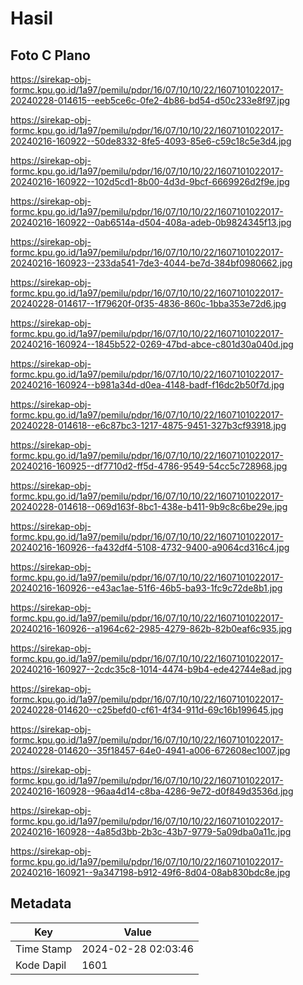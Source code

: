 # Hasil

## Foto C Plano

https://sirekap-obj-formc.kpu.go.id/1a97/pemilu/pdpr/16/07/10/10/22/1607101022017-20240228-014615--eeb5ce6c-0fe2-4b86-bd54-d50c233e8f97.jpg

https://sirekap-obj-formc.kpu.go.id/1a97/pemilu/pdpr/16/07/10/10/22/1607101022017-20240216-160922--50de8332-8fe5-4093-85e6-c59c18c5e3d4.jpg

https://sirekap-obj-formc.kpu.go.id/1a97/pemilu/pdpr/16/07/10/10/22/1607101022017-20240216-160922--102d5cd1-8b00-4d3d-9bcf-6669926d2f9e.jpg

https://sirekap-obj-formc.kpu.go.id/1a97/pemilu/pdpr/16/07/10/10/22/1607101022017-20240216-160922--0ab6514a-d504-408a-adeb-0b9824345f13.jpg

https://sirekap-obj-formc.kpu.go.id/1a97/pemilu/pdpr/16/07/10/10/22/1607101022017-20240216-160923--233da541-7de3-4044-be7d-384bf0980662.jpg

https://sirekap-obj-formc.kpu.go.id/1a97/pemilu/pdpr/16/07/10/10/22/1607101022017-20240228-014617--1f79620f-0f35-4836-860c-1bba353e72d6.jpg

https://sirekap-obj-formc.kpu.go.id/1a97/pemilu/pdpr/16/07/10/10/22/1607101022017-20240216-160924--1845b522-0269-47bd-abce-c801d30a040d.jpg

https://sirekap-obj-formc.kpu.go.id/1a97/pemilu/pdpr/16/07/10/10/22/1607101022017-20240216-160924--b981a34d-d0ea-4148-badf-f16dc2b50f7d.jpg

https://sirekap-obj-formc.kpu.go.id/1a97/pemilu/pdpr/16/07/10/10/22/1607101022017-20240228-014618--e6c87bc3-1217-4875-9451-327b3cf93918.jpg

https://sirekap-obj-formc.kpu.go.id/1a97/pemilu/pdpr/16/07/10/10/22/1607101022017-20240216-160925--df7710d2-ff5d-4786-9549-54cc5c728968.jpg

https://sirekap-obj-formc.kpu.go.id/1a97/pemilu/pdpr/16/07/10/10/22/1607101022017-20240228-014618--069d163f-8bc1-438e-b411-9b9c8c6be29e.jpg

https://sirekap-obj-formc.kpu.go.id/1a97/pemilu/pdpr/16/07/10/10/22/1607101022017-20240216-160926--fa432df4-5108-4732-9400-a9064cd316c4.jpg

https://sirekap-obj-formc.kpu.go.id/1a97/pemilu/pdpr/16/07/10/10/22/1607101022017-20240216-160926--e43ac1ae-51f6-46b5-ba93-1fc9c72de8b1.jpg

https://sirekap-obj-formc.kpu.go.id/1a97/pemilu/pdpr/16/07/10/10/22/1607101022017-20240216-160926--a1964c62-2985-4279-862b-82b0eaf6c935.jpg

https://sirekap-obj-formc.kpu.go.id/1a97/pemilu/pdpr/16/07/10/10/22/1607101022017-20240216-160927--2cdc35c8-1014-4474-b9b4-ede42744e8ad.jpg

https://sirekap-obj-formc.kpu.go.id/1a97/pemilu/pdpr/16/07/10/10/22/1607101022017-20240228-014620--c25befd0-cf61-4f34-911d-69c16b199645.jpg

https://sirekap-obj-formc.kpu.go.id/1a97/pemilu/pdpr/16/07/10/10/22/1607101022017-20240228-014620--35f18457-64e0-4941-a006-672608ec1007.jpg

https://sirekap-obj-formc.kpu.go.id/1a97/pemilu/pdpr/16/07/10/10/22/1607101022017-20240216-160928--96aa4d14-c8ba-4286-9e72-d0f849d3536d.jpg

https://sirekap-obj-formc.kpu.go.id/1a97/pemilu/pdpr/16/07/10/10/22/1607101022017-20240216-160928--4a85d3bb-2b3c-43b7-9779-5a09dba0a11c.jpg

https://sirekap-obj-formc.kpu.go.id/1a97/pemilu/pdpr/16/07/10/10/22/1607101022017-20240216-160921--9a347198-b912-49f6-8d04-08ab830bdc8e.jpg


## Metadata

| Key        | Value               |
| ---------- | ------------------- |
| Time Stamp | 2024-02-28 02:03:46 |
| Kode Dapil | 1601                |



